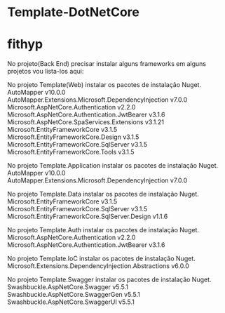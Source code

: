 # Template-DotNetCore

# fithyp

No projeto(Back End) precisar instalar alguns frameworks em alguns projetos vou lista-los aqui:

No projeto Template(Web) instalar os pacotes de instalação Nuget.
    AutoMapper v10.0.0
    AutoMapper.Extensions.Microsoft.DependencyInjection v7.0.0
    Microsoft.AspNetCore.Authentication v2.2.0
    Microsoft.AspNetCore.Authentication.JwtBearer v3.1.6
    Microsoft.AspNetCore.SpaServices.Extensions v3.1.21
    Microsoft.EntityFrameworkCore v3.1.5
    Microsoft.EntityFrameworkCore.Design v3.1.5
    Microsoft.EntityFrameworkCore.SqlServer v3.1.5
    Microsoft.EntityFrameworkCore.Tools v3.1.5

No projeto Template.Application instalar os pacotes de instalação Nuget.
    AutoMapper v10.0.0
    AutoMapper.Extensions.Microsoft.DependencyInjection v7.0.0

No projeto Template.Data instalar os pacotes de instalação Nuget.
    Microsoft.EntityFrameworkCore v3.1.5
    Microsoft.EntityFrameworkCore.SqlServer v3.1.5
    Microsoft.EntityFrameworkCore.SqlServer.Design v1.1.6

No projeto Template.Auth instalar os pacotes de instalação Nuget.
    Microsoft.AspNetCore.Authentication v2.2.0
    Microsoft.AspNetCore.Authentication.JwtBearer v3.1.6
    
No projeto Template.IoC instalar os pacotes de instalação Nuget.
    Microsoft.Extensions.DependencyInjection.Abstractions v6.0.0

No projeto Template.Swagger instalar os pacotes de instalação Nuget.
    Swashbuckle.AspNetCore.Swagger v5.5.1
    Swashbuckle.AspNetCore.SwaggerGen v5.5.1
    Swashbuckle.AspNetCore.SwaggerUI v5.5.1
    
